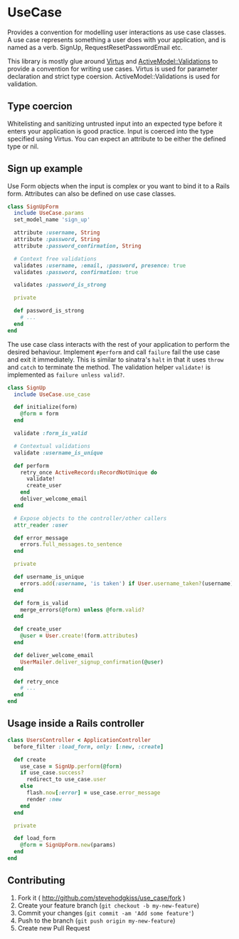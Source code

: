 # UseCase

Provides a convention for modelling user interactions as use case classes. A
use case represents something a user does with your application, and is named
as a verb. SignUp, RequestResetPasswordEmail etc.

This library is mostly glue around [Virtus](https://github.com/solnic/virtus) and 
[ActiveModel::Validations](http://api.rubyonrails.org/classes/ActiveModel/Validations.html) to provide a convention for
writing use cases.  Virtus is used for parameter declaration and strict type
coersion. ActiveModel::Validations is used for validation.

## Type coercion

Whitelisting and sanitizing untrusted input into an expected type before it
enters your application is good practice. Input is coerced into the type
specified using Virtus. You can expect an attribute to be either the defined
type or nil.

## Sign up example

Use Form objects when the input is complex or you want to bind it to a Rails
form. Attributes can also be defined on use case classes.

```ruby
class SignUpForm
  include UseCase.params
  set_model_name 'sign_up'

  attribute :username, String
  attribute :password, String
  attribute :password_confirmation, String

  # Context free validations
  validates :username, :email, :password, presence: true
  validates :password, confirmation: true

  validates :password_is_strong

  private

  def password_is_strong
    # ...
  end
end
```

The use case class interacts with the rest of your application to perform the
desired behaviour. Implement `#perform` and call `failure` fail the use case and
exit it immediately. This is similar to sinatra's `halt` in that it uses
`throw` and `catch` to terminate the method. The validation helper `validate!`
is implemented as `failure unless valid?`.

```ruby
class SignUp
  include UseCase.use_case

  def initialize(form)
    @form = form
  end

  validate :form_is_valid

  # Contextual validations
  validate :username_is_unique

  def perform
    retry_once ActiveRecord::RecordNotUnique do
      validate!
      create_user
    end
    deliver_welcome_email
  end

  # Expose objects to the controller/other callers
  attr_reader :user

  def error_message
    errors.full_messages.to_sentence
  end

  private

  def username_is_unique
    errors.add(:username, 'is taken') if User.username_taken?(username)
  end

  def form_is_valid
    merge_errors(@form) unless @form.valid?
  end

  def create_user
    @user = User.create!(form.attributes)
  end

  def deliver_welcome_email
    UserMailer.deliver_signup_confirmation(@user)
  end

  def retry_once
    # ...
  end
end
```

## Usage inside a Rails controller

```ruby
class UsersController < ApplicationController
  before_filter :load_form, only: [:new, :create]

  def create
    use_case = SignUp.perform(@form)
    if use_case.success?
      redirect_to use_case.user
    else
      flash.now[:error] = use_case.error_message
      render :new
    end
  end

  private

  def load_form
    @form = SignUpForm.new(params)
  end
end
```

## Contributing

1. Fork it ( http://github.com/stevehodgkiss/use_case/fork )
2. Create your feature branch (`git checkout -b my-new-feature`)
3. Commit your changes (`git commit -am 'Add some feature'`)
4. Push to the branch (`git push origin my-new-feature`)
5. Create new Pull Request
